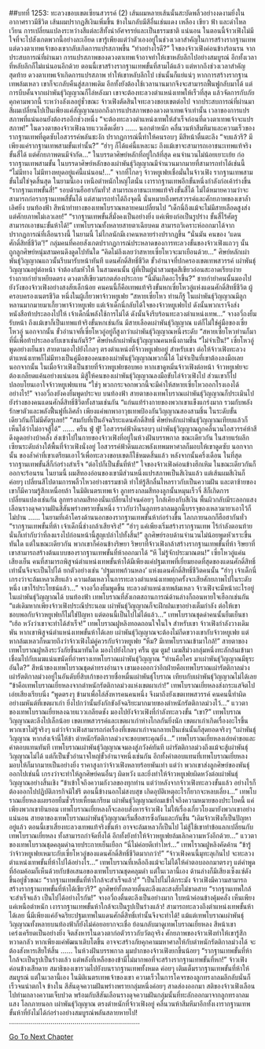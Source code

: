 ##บทที่ 1253: ทะลวงขอบเขตเซียนสวรรค์ (2)
เส้นผมหลายเส้นนั้นสะบัดพลิ้วอย่างงดงามยิ่งในอากาศราวมีชีวิต
เส้นผมปรากฏสีเงินเพิ่มขึ้น ข้างในกลับมีสีอื่นเช่นแดง เหลือง เขียว ฟ้า และดำไหลเวียน การเปลี่ยนแปลงระหว่างสีแต่ละสีทั้งน่าอัศจรรย์และเป็นธรรมชาติ
แน่นอน ในตอนนี้จ้าวเฟิงไม่มีใจที่จะไปสังเกตพวกนี้อย่างละเอียด
เขารู้เพียงแต่ว่าตัวเองอยู่ในช่วงเวลาสำคัญในการสร้างรากฐานเทพ แต่ดวงตาเทพเจ้าของเขากลับเกิดการแปรสภาพขึ้น
“ทำอย่างไรดี?”
ใจของจ้าวเฟิงค่อนข้างร้อนรน
จากประสบการณ์ที่ผ่านมา การแปรสภาพของดวงตาเทพเจ้าอาจทำให้เขาหลับลึกไปอย่างสมบูรณ์
อีกทั้งเวลาที่หลับลึกก็ไม่แน่นอนอีกด้วย
ตอนนี้เขาสร้างรากฐานเทพขั้นที่สามได้แล้ว แต่หากถึงช่วงเวลาสำคัญสุดท้าย ดวงตาเทพเจ้าเกิดการแปรสภาพ ทำให้เขาหลับลึกไป เช่นนั้นก็แย่แน่ๆ
หากการสร้างรากฐานเทพล้มเหลว เขาก็จะกลับคืนสู่สภาพเดิม อีกทั้งยังต้องใช้เวลานานมากจึงจะสามารถฟื้นฟูกลับมาได้
แต่การบีบคั้นจากเผ่าพันธุ์วิญญาณก็ไล่หลังมา เขาจะต้องทะลวงตำแหน่งเทพให้เร็วที่สุด แล้วจัดการกับภัยคุกคามพวกนี้
ระหว่างลังเลอยู่ชั่วขณะ จ้าวเฟิงตัดสินใจทะลวงขอบเขตต่อไป
จากประสบการณ์ที่ผ่านมา สีผมเปลี่ยนไปเป็นเพียงแค่สัญญาณบอกถึงการแปรสภาพของดวงตาเทพเจ้าเท่านั้น เวลาของการแปรสภาพที่แน่นอนยังต้องรออีกช่วงหนึ่ง
“จะต้องทะลวงตำแหน่งเทพให้สำเร็จก่อนที่ดวงตาเทพเจ้าจะแปรสภาพ!”
ในดวงตาของจ้าวเฟิงฉายแววเด็ดเดี่ยว
……
นอกตำหนัก คลื่นวนห้าสีมหึมาและความเร็วของรากฐานเทพที่ดูดซับไอสวรรค์พลันชะงัก
ปรากฏการณ์นี้ทำให้คนรอบๆ มีสีหน้าตื่นตะลึง
“จบแล้วรึ? มีเพียงแค่รากฐานเทพสามขั้นเท่านั้น?”
“ฮ่าๆ ก็ได้แค่นี้แหละนะ ถึงแม้เขาจะสามารถเอาชนะเทพแท้จริงขั้นสี่ได้ แต่ศักยภาพตนมีจำกัด…”
ในบรรดาศิษย์หลักที่อยู่ใกล้ที่สุด คนจำนวนไม่น้อยเยาะเย้ย
ก่อรากฐานเทพสามขั้น ในบรรดาศิษย์หลักของเผ่าพันธุ์วิญญาณมีจำนวนมากมายที่สามารถทำได้เช่นนี้
“ไม่มีทาง ไม่มีทางหยุดอยู่แค่นี้แน่นอน!…”
จากที่ไกลๆ จ้าวหยูเฟยเชื่อมั่นในจ้าวเฟิง รากฐานเทพสามขั้นไม่ใช่จุดสิ้นสุด
ในยามนี้เอง เหนือตำหนักใหญ่โตนั่น เงารากฐานเทพอีกขั้นหนึ่งกำลังก่อเค้าร่างขึ้น
“รากฐานเทพขั้นสี่!”
รอบด้านฮือฮากันทั่ว!
สามารถเอาชนะเทพแท้จริงขั้นสี่ได้ ไม่ได้หมายความว่าจะสามารถก่อรากฐานเทพสี่ขั้นได้ แต่สามารถทำได้ถึงจุดนี้ นั่นหมายถึงพรสวรรค์และศักยภาพของเขาล้ำเลิศยิ่ง
บนท้องฟ้า สีหน้าท่าทางของเทพโบราณหลายคนเปลี่ยนไป
“เด็กนี่ถึงแม้จะไม่มีสายเลือดสูงส่ง แต่ศักยภาพไม่เลวเลย!”
“รากฐานเทพขั้นสี่มั่งคงเป็นอย่างยิ่ง แค่เพียงก่อเป็นรูปร่าง ขั้นสี่ไร้ศัตรู สามารถเอาชนะขั้นห้าได้!”
เทพโบราณทั้งหลายสายตาเฉียบคม สามารถวิเคราะห์ออกมาได้จากปรากฏการณ์ที่เลือนรางนี้
ในยามนี้ ไม่ไกลนักมีเงาคนหลายร่างปรากฏขึ้น
“นั่นมัน คนของ ‘แดนศักดิ์สิทธิ์ชีวิต’!”
กลุ่มคนที่คอยสังเกตปรากฏการณ์ประหลาดของการทะลวงขั้นของจ้าวเฟิงแถวๆ นั้น ถูกลูกศิษย์หนุ่มสามคนดึงดูดไปทันใด
“คิดไม่ถึงเลยว่าสหายเซี่ยโหวจะมาเยือนด้วย...”
ศิษย์หลักเผ่าพันธุ์วิญญาณแถวนั้นรีบมารับหน้าทันที
แดนศักดิ์สิทธิ์ชีวิต ขั้วอำนาจที่ปกครองเขตเทพสวรรค์ เผ่าพันธุ์วิญญาณอยู่ต่อหน้า จำต้องก้มหัวให้
ในสามคนนั้น ผู้ที่เป็นผู้นำสวมชุดสีเขียวอ่อนสะอาดเรียบง่าย ร่างกายกำยำเหยียดตรง ดวงตาสีเขียวมรกตส่องประกาย
“นี่มันเกิดอะไรขึ้น?”
ชายกำยำคนนั้นมองไปยังวังของจ้าวเฟิงอย่างสงสัยเล็กน้อย
คนคนนี้ก็คือเทพแท้จริงขั้นหกเซี่ยโหวอู่แห่งแดนศักดิ์สิทธิ์ชีวิต ผู้ครอบครองเนตรชีวิต หนึ่งในผู้เกี้ยวพาจ้าวหยูเฟย
“สหายเซี่ยโหว ท่านก็รู้ ในเผ่าพันธุ์วิญญาณมีลูกหลานมากมายมาเกี้ยวพาจ้าวหยูเฟย แต่เจ้าเด็กนี่กลับได้ใจของจ้าวหยูเฟยไป ดังนั้นพวกเราจึงส่งหนังสือท้าประลองไปให้ เจ้าเด็กนี่พลังใช้การไม่ได้ ดังนั้นจึงรีบร้อนทะลวงตำแหน่งเทพ…”
จางอวี่ถงยิ้มรับหน้า
ถึงแม้เขาก็เป็นเทพแท้จริงขั้นหกเช่นกัน มีสายเลือดเผ่าพันธุ์วิญญาณ แต่ก็ไม่ใช่คู่มือของเซี่ยโหวอู่
นอกจากนั้น ขั้วอำนาจที่เซี่ยโหวอู่อยู่ก็สูงกว่าเผ่าพันธุ์วิญญาณหนึ่งระดับ
“สหายเซี่ยโหวท่านก็มาที่นี่เพื่อท้าประลองกับเขาเช่นกันรึ?”
ศิษย์หลักเผ่าพันธุ์วิญญาณคนหนึ่งถามขึ้น
“ไม่จำเป็น!”
เซี่ยโหวอู่พูดอย่างเย็นชา สายตามองไปยังไกลๆ ตรงตำแหน่งที่จ้าวหยูเฟยอยู่
สำหรับเขา ต่อให้จ้าวเฟิงทะลวงตำแหน่งเทพก็ไม่มีทางเป็นคู่มือของคนของเผ่าพันธุ์วิญญาณพวกนี้ได้ ไม่จำเป็นที่เขาต้องลงมือเลย
นอกจากนั้น ในเมื่อจ้าวเฟิงเป็นชายที่จ้าวหยูเฟยชอบพอ หากเขาดูหมิ่นจ้าวเฟิงต่อหน้า จ้าวหยูเฟยจะต้องเกลียดแค้นอย่างแน่นอน
มิสู้ให้คนของเผ่าพันธุ์วิญญาณลงมือขับไล่จ้าวเฟิงไป ส่วนเขาก็ไปปลอบโยนเอาใจจ้าวหยูเฟยแทน
“ใช่ๆ พวกกระจอกพวกนี้จะมีค่าให้สหายเซี่ยโหวออกโรงเองได้อย่างไร!”
จางอวี่ถงยังคงยิ้มพูดประจบ
บนท้องฟ้า สายตาของเทพโบราณเผ่าพันธุ์วิญญาณก็ประเมินไปยังร่างของคนแดนศักดิ์สิทธิ์ชีวิตทั้งสามเช่นกัน
“แก่นแท้ร่างกายของพวกเขาแข็งแกร่งมาก รวมกับพลังรักษาตัวและพลังฟื้นฟูที่เลิศล้ำ เพียงแค่พกพาอาวุธเทพป้องกันวิญญาณสองสามชิ้น ในระดับขั้นเดียวกันก็ไม่มีศัตรูเลย!”
“สมกับที่เป็นอัจฉริยะแดนศักดิ์สิทธิ์ ศิษย์หลักเผ่าพันธุ์วิญญาณเทียบแล้วก็เห็นได้ว่าไม่อาจสู้ได้”
……
ครืน ฟู่ ฟู่!
ไอสวรรค์ฟ้าดินรอบๆ เผ่าพันธุ์วิญญาณถูกคลื่นวนไอสวรรค์ห้าสีดึงดูดอย่างบ้าคลั่ง ส่งเข้าไปในกายของจ้าวเฟิงที่อยู่ในห้วงฝันบรรพกาล
ขณะเดียวกัน ในสายแร่ผลึกเซียนระดับล่างใต้พื้นที่จ้าวเฟิงนั่งอยู่ ไอสวรรค์ฟ้าดินและพลังเทพมหาศาลก็มอบให้เขาดูดซับ
นอกจากนั้น ของล้ำค่าที่เขาเตรียมเอาไว้เพื่อทะลวงขอบเขตก็ใช้หมดสิ้นแล้ว
หลังจากนั้นครึ่งเดือน ในที่สุดรากฐานเทพขั้นสี่ก็ก่อร่างสำเร็จ
“ต่อไปก็เป็นขั้นที่ห้า!”
ใจของจ้าวเฟิงค่อนข้างฮึกเหิม ในขณะเดียวกันก็ออกจะร้อนรน
ในยามนี้ ผมสีทองอ่อนของเขามีส่วนหนึ่งแปรสภาพเป็นสีเงินแล้ว
แต่เส้นผมสีเงินก็ค่อยๆ เปลี่ยนสีไปตามการพลิ้วไหวอย่างธรรมชาติ ทำให้รู้สึกลื่นไหลราวกับเป็นความฝัน
และตาซ้ายของเขาก็มีความรู้สึกเหนื่อยล้า
ในมิติเนตรเทพเจ้า ลูกทรงกลมสีทองลูกนั้นหมุนเร็วจี๋ สีก็เกิดการเปลี่ยนแปลงเช่นกัน
ลูกทรงกลมสีทองนั่นเปลี่ยนไปจนค่อยๆ ใกล้เคียงกับสีเงิน พื้นผิวกลับมีระลอกแสงเลือนรางดุจความฝันสีสันพร่างพรายชั้นหนึ่ง
ราวกับว่าในลูกทรงกลมลูกนี้บรรจุของเหลวมายาเอาไว้ก็ไม่ปาน
……
ในยามที่เค้าโครงด้านนอกของรากฐานเทพขั้นห้าก่อร่างขึ้น โลกภายนอกก็ฮือฮากันทั่ว
“รากฐานเทพขั้นที่ห้า เจ้าเด็กนี่ช่างกล้าเสียจริง!”
“ฮ่าๆ แค่เพียงเริ่มสร้างรากฐานเทพ ไร้กำลังตอนท้าย นั่นก็เท่ากับว่าที่ลงแรงไปก่อนหน้านี้สูญเปล่าไปทั้งสิ้น!”
ลูกศิษย์รอบด้านจำนวนไม่น้อยพูดหัวเราะขึ้นทันใด
แต่ในขณะเดียวกัน พวกเขาก็ค่อนข้างริษยา ริษยาที่จ้าวเฟิงกล้าสร้างรากฐานเทพขั้นที่ห้า ริษยาที่เขาสามารถสร้างต้นแบบของรากฐานเทพขั้นที่ห้าออกมาได้
“หึ ไม่รู้จักประมาณตน!”
เซี่ยโหวอู่แค่นเสียงเย็น
คนที่สามารถพิสูจน์ตำแหน่งเทพขั้นห้าได้มีเพียงแค่ปฐมเทพที่เยี่ยมยอดที่สุดของแดนศักดิ์สิทธิ์เท่านั้นจึงจะเป็นไปได้ ยกตัวอย่างเช่น ‘ปฐมเทพก้วนหลง’ แห่งแดนศักดิ์สิทธิ์ชีวิตคนนั้น
“ฮ่าๆ เจ้าเด็กนี่เกรงว่าจะล้มเหลวเสียแล้ว ความล้มเหลวในการทะลวงตำแหน่งเทพทุกครั้งจะเสียศักยภาพไปในระดับหนึ่ง เขาไร้ประโยชน์แล้ว…”
จางอวี่ถงยิ้มพูดขึ้น
ทะลวงตำแหน่งเทพล้มเหลว จ้าวเฟิงจะมีหน้าอะไรอยู่ในเผ่าพันธุ์วิญญาณได้
บนท้องฟ้า เทพโบราณที่สังเกตสถานการณ์ด้านล่างก็ถอนหายใจเฮือกเช่นกัน
“แต่เดิมหากเพียงจ้าวเฟิงประณีประนอม เผ่าพันธุ์วิญญาณก็จะฝึกฝนเขาอย่างเต็มกำลัง ต่อให้เขาชอบพอกับจ้าวหยูเฟยก็ไม่ใช่ปัญหา แต่ตอนนี้เป็นไปไม่ได้แล้ว…”
เทพโบราณชุดดำคนนั้นยิ้มเย็นชา
“เฮ้อ หวังว่าเขาจะทำได้สำเร็จ!”
เทพโบราณฝูหลิงทอดถอนใจในใจ
สำหรับเขา จ้าวเฟิงกำลังวางเดิมพัน หากเขาพิสูจน์ตำแหน่งเทพขั้นห้าได้เลย เผ่าพันธุ์วิญญาณจะต้องไม่กีดขวางเขากับจ้าวหยูเฟย
แต่หากล้มเหลวก็หมายถึงว่าจ้าวเฟิงไม่คู่ควรกับจ้าวหยูเฟย
“หืม? มีเทพโบราณเข้ามาใกล้!”
สายตาของเทพโบราณฝูหลิงระวังภัยขึ้นมาทันใด มองไปยังไกลๆ
ครืน ตูม ตูม!
เมฆสีม่วงกลุ่มหนึ่งทะลักล้นเข้ามา เชื่อมไปกับเมฆแน่นขนัดที่อำพรางเทพโบราณเผ่าพันธุ์วิญญาณ
“ท่านคือใคร มาเผ่าพันธุ์วิญญาณมีธุระอันใด?”
สีหน้าของเทพโบราณชุดดำทรงอำนาจ
เขามองออกว่าอีกฝ่ายคือเทพโบราณเผ่ารัตติกาลม่วง เผ่ารัตติกาลม่วงอยู่ในอันดับยี่สิบเก้าของรายชื่อหมื่นเผ่าพันธุ์โบราณ เทียบกับเผ่าพันธุ์วิญญาณไม่ได้เลย
“ข้าคือเทพโบราณเยี่ยหลงจากตำหนักรัตติกาลม่วงแห่งเขตผาเก่า!”
เทพโบราณเยี่ยหลงส่งกระแสจิตไปเอ่ยเสียงเรียบนิ่ง
“พูดตรงๆ ข้ามาเพื่อไล่สังหารคนคนหนึ่ง จึงมาถึงยังเขตเทพสวรรค์ คนคนนี้ทำผิดอย่างมหันต์ที่เขตผาเก่า ยิ่งไปกว่านั้นยังกักขังอัจฉริยะมากมายของตำหนักรัตติกาลม่วงไว้…”
แววตาของเทพโบราณเยี่ยหลงฉายแววเกลียดชัง มองไปยังจ้าวเฟิงที่กำลังทะลวงขั้น
“เขา?”
เทพโบราณวิญญาณตะลึงไปเล็กน้อย
เขตเทพสวรรค์และเขตผาเก่าห่างไกลกันยิ่งนัก เขตผาเก่าเกิดเรื่องอะไรขึ้น พวกเขาไม่รู้จริงๆ
แต่ว่าจ้าวเฟิงสามารถก่อเรื่องที่เขตผาเก่าจนกลายเป็นเช่นนั้นก็สุดยอดจริงๆ
“เผ่าพันธุ์วิญญาณ หากส่งเจ้านี่ให้ข้า ตำหนักรัตติกาลม่วงจะขอบพระคุณยิ่ง…”
เทพโบราณเยี่ยหลงเอ่ยคำขอและค่าตอบแทนทันที
เทพโบราณเผ่าพันธุ์วิญญาณจมลงสู่ภวังค์ทันที
เผ่ารัตติกาลม่วงถึงแม้จะสู้เผ่าพันธุ์วิญญาณไม่ได้ แต่ก็เป็นขั้วอำนาจใหญ่ขั้วอำนาจหนึ่งเช่นกัน อีกทั้งค่าตอบแทนที่เทพโบราณเยี่ยหลงมอบให้ก็มากมายเป็นอย่างยิ่ง ราคาสูงกว่าจ้าวเฟิงหลายร้อยพันเท่า
แต่ว่า พวกเขาส่งลูกศิษย์ของพันธุ์ออกไปเช่นนี้ เกรงว่าจะทำให้ลูกศิษย์คนอื่นๆ ผิดหวัง และยิ่งทำให้จ้าวหยูเฟยผิดหวังต่อเผ่าพันธุ์วิญญาณอย่างสิ้นเชิง
“ข้าเข้าใจถึงความกังวลของทุกท่าน แต่ว่าหลังจากจ้าวเฟิงทะลวงขั้นแล้ว อย่างไรก็ต้องออกไปปฏิบัติภารกิจมิใช่รึ ตอนนี้ข้างนอกไม่สงบสุข เกิดอุบัติเหตุอะไรก็ยากจะหลบเลี่ยง…”
เทพโบราณเยี่ยหลงเผยรอยยิ้มชั่วร้ายเหี้ยมเกรียม
เผ่าพันธุ์วิญญาณย่อมเข้าใจถึงความหมายของประโยคนี้ แค่เพียงพวกเขายินยอม เทพโบราณเยี่ยหลงก็จะลอบสังหารจ้าวเฟิง ไม่ให้เรื่องเกี่ยวโยงมายังพวกเขาอย่างแน่นอน
สายตาของเทพโบราณเผ่าพันธุ์วิญญาณเริ่มสื่อสารซึ่งกันและกันขึ้น
“เดิมจ้าวเฟิงก็เป็นปัญหาอยู่แล้ว ตอนนี้เขาเสี่ยงทะลวงเทพแท้จริงขั้นห้า อาจจะล้มเหลวก็เป็นไป ไม่สู้ใช้เขาทำข้อแลกเปลี่ยนกับเทพโบราณเยี่ยหลง ทั้งสามารถกำจัดทิ้งได้ อีกทั้งยังทำให้จ้าวหยูเฟยล้มเลิกความหวังอีกด้วย…”
แววตาของเทพโบราณชุดคลุมดำฉายประกายเย็นเยือก
“นี่ไม่ค่อยดีเท่าไหร่…”
เทพโราณฝูหลิงคัดค้าน
“ข้ารู้ว่าจ้าวหยูเฟยเหมาะกับเซี่ยโหวอู่ของแดนศักดิ์สิทธิ์ชีวิตมากกว่า!”
“จ้าวเฟิงคนนี้มุทะลุเกินไป จะทะลวงตำแหน่งเทพขั้นที่ห้าไปได้อย่างไร…”
เทพโบราณที่เหลือถึงแม้จะไม่ได้ให้คำตอบออกมาตรงๆ แต่คำพูดที่อ้อมค้อมก็เห็นด้วยกับข้อเสนอของเทพโบราณชุดคลุมดำ
แต่ในเวลานี้เอง ด้านล่างก็มีเสียงเซ็งแซ่ดังขึ้นอยู่ชั่วขณะ
“รากฐานเทพขั้นที่ห้าใกล้จะสำเร็จแล้ว!”
“เป็นไปไม่ได้กระมัง จ้าวเฟิงมีความสามารถสร้างรากฐานเทพขั้นที่ห้าได้เชียวรึ?”
ลูกศิษย์ทั้งหลายตื่นตะลึงและสงสัยไม่ขาดสาย
“รากฐานเทพใกล้จะสำเร็จแล้ว เป็นไปได้อย่างไรกัน!”
จางอวี่ถงตื่นตะลึงเป็นอย่างมาก ใบหน้าค่อนข้างคุ้มคลั่ง
เห็นเพียงแค่เหนือตำหนัก เงารากฐานเทพขั้นห้าใกล้จะเป็นรูปเป็นร่างแล้ว!
สามารถทะลวงถึงตำแหน่งเทพขั้นห้าได้เลย นี่มีเพียงแค่อัจฉริยะปฐมเทพในแดนศักดิ์สิทธิ์เท่านั้นจึงจะทำได้!
แม้แต่เทพโบราณเผ่าพันธุ์วิญญาณทั้งหลายบนท้องฟ้าก็ยังไม่ค่อยอยากจะเชื่อ
ย้อนกลับมาดูเทพโบราณเยี่ยหลง สีหน้าเขาเคร่งเครียดเป็นอย่างยิ่ง จิตสังหารในดวงตาก่อตัวราวกับวัตถุจริง
ศักยภาพของจ้าวเฟิงทำให้เขารู้สึกหวาดกลัว หากเพียงแค่พัฒนาเติบโตขึ้น อาจจะสร้างภัยคุกคามมหาศาลให้กับตำหนักรัตติกาลม่วงได้ จะต้องสังหารเสียให้สิ้น
……
ในห้วงฝันบรรพกาล มุมปากของจ้าวเฟิงยกขึ้นน้อยๆ
“รากฐานเทพขั้นที่ห้าใกล้จะเป็นรูปเป็นร่างแล้ว แต่พลังที่เหลือของข้ามีไม่มากพอที่จะสร้างรากฐานเทพขั้นที่หก!”
จ้าวเฟิงค่อนข้างเสียดาย
สมาธิของเขารวมไปยังบนรากฐานเทพทั้งหมด ค่อยๆ เติมเต็มรากฐานเทพขั้นที่ห้าให้สมบูรณ์
แต่ในเวลานี้เอง ในมิติเนตรเทพเจ้าของเขา ความเร็วในการโคจรของลูกทรงกลมลึกลับนั่นก็เร็วจนน่าตกใจ
ข้างใน สีสันดุจความฝันพร่างพรายกลุ่มหนึ่งค่อยๆ สาดส่องออกมา
สติของจ้าวเฟิงเลือนไปท่ามกลางความเจ็บปวด พร้อมกับสีสันเลือนรางดุจความฝันกลุ่มนั้นที่ทะลักออกมาจากลูกทรงกลมแสง
โลกภายนอก เผ่าพันธุ์วิญญาณ
ตรงตำหนักที่จ้าวเฟิงอยู่ คลื่นวนห้าสีมหึมาอีกทั้งเงารากฐานเทพขั้นห้าที่ยังไม่ได้ก่อร่างอย่างสมบูรณ์พลันสลายหายไป!
…………………………………………………………


[Go To Next Chapter]( ./110.md)